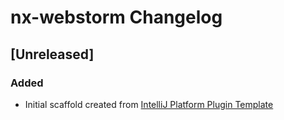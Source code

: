 <!-- Keep a Changelog guide -> https://keepachangelog.com -->

# nx-webstorm Changelog

## [Unreleased]
### Added
- Initial scaffold created from [IntelliJ Platform Plugin Template](https://github.com/JetBrains/intellij-platform-plugin-template)
